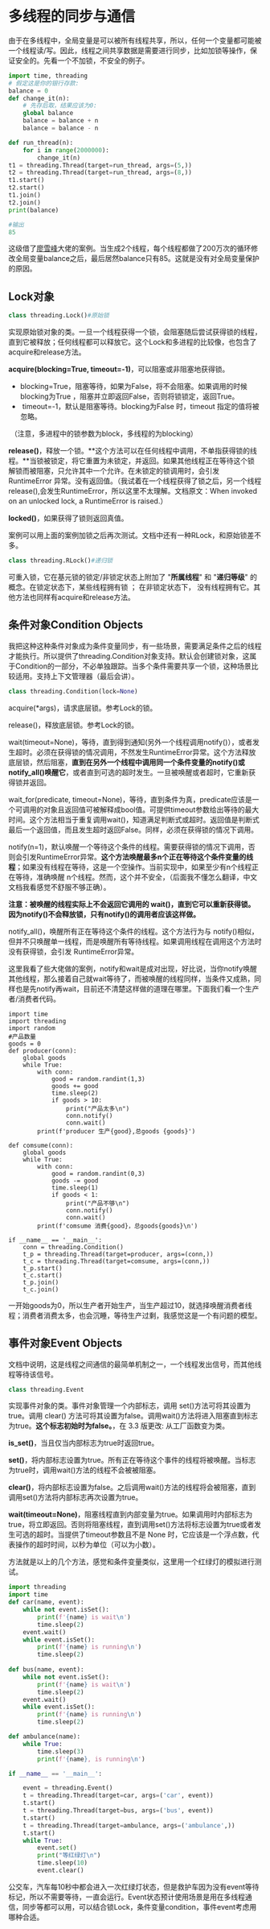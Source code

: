 # 多线程的同步与通信

由于在多线程中，全局变量是可以被所有线程共享，所以，任何一个变量都可能被一个线程读/写。因此，线程之间共享数据是需要进行同步，比如加锁等操作，保证安全的。先看一个不加锁，不安全的例子。

```python
import time, threading
# 假定这是你的银行存款:
balance = 0
def change_it(n):
    # 先存后取，结果应该为0:
    global balance
    balance = balance + n
    balance = balance - n

def run_thread(n):
    for i in range(2000000):
        change_it(n)
t1 = threading.Thread(target=run_thread, args=(5,))
t2 = threading.Thread(target=run_thread, args=(8,))
t1.start()
t2.start()
t1.join()
t2.join()
print(balance)

#输出
85
```

这级借了[廖雪峰](https://www.liaoxuefeng.com/wiki/1016959663602400/1017629247922688)大佬的案例。当生成2个线程，每个线程都做了200万次的循环修改全局变量balance之后，最后居然balance只有85。这就是没有对全局变量保护的原因。

## Lock对象

```python
class threading.Lock()#原始锁
```

实现原始锁对象的类。一旦一个线程获得一个锁，会阻塞随后尝试获得锁的线程，直到它被释放；任何线程都可以释放它。这个Lock和多进程的比较像，也包含了acquire和release方法。

**acquire(blocking=True, timeout=-1)**，可以阻塞或非阻塞地获得锁。

- ​    blocking=True，阻塞等待，如果为False，将不会阻塞。如果调用的时候blocking为True ，阻塞并立即返回False，否则将锁锁定，返回True。
- ​    timeout=-1，默认是阻塞等待。blocking为False 时，timeout 指定的值将被忽略。

​        （注意，多进程中的锁参数为block，多线程的为blocking）

**release()**，释放一个锁。**这个方法可以在任何线程中调用，不单指获得锁的线程。**当锁被锁定，将它重置为未锁定，并返回。如果其他线程正在等待这个锁解锁而被阻塞，只允许其中一个允许。在未锁定的锁调用时，会引发RuntimeError 异常。没有返回值。（我试着在一个线程获得了锁之后，另一个线程release(),会发生RuntimeError，所以这里不太理解。文档原文：When invoked on an unlocked lock, a RuntimeError is raised.）

**locked()**，如果获得了锁则返回真值。

案例可以用上面的案例加锁之后再次测试。文档中还有一种RLock，和原始锁差不多。

```python
class threading.RLock()#递归锁
```

可重入锁，它在基元锁的锁定/非锁定状态上附加了 "**所属线程**" 和 "**递归等级**" 的概念。在锁定状态下，某些线程拥有锁 ； 在非锁定状态下， 没有线程拥有它。其他方法也同样有acquire和release方法。

## 条件对象Condition Objects

我把这种这种条件对象成为条件变量同步，有一些场景，需要满足条件之后的线程才能执行。所以提供了threading.Condition对象支持。默认会创建锁对象，这属于Condition的一部分，不必单独跟踪。当多个条件需要共享一个锁，这种场景比较适用。支持上下文管理器（最后会讲）。

```python
class threading.Condition(lock=None)
```

acquire(*args)，请求底层锁。参考Lock的锁。

release()，释放底层锁。参考Lock的锁。

wait(timeout=None)，等待，直到得到通知(另外一个线程调用notify()），或者发生超时。必须在获得锁的情况调用，不然发生RuntimeError异常。这个方法释放底层锁，然后阻塞，**直到在另外一个线程中调用同一个条件变量的notify()或notify_all()唤醒它**，或者直到可选的超时发生。一旦被唤醒或者超时，它重新获得锁并返回。

wait_for(predicate, timeout=None)，等待，直到条件为真，predicate应该是一个可调用的对象且返回值可被解释成bool值。可提供timeout参数给出等待的最大时间。这个方法相当于重复调用wait()，知道满足判断式或超时。返回值是判断式最后一个返回值，而且发生超时返回False。同样，必须在获得锁的情况下调用。

notify(n=1)，默认唤醒一个等待这个条件的线程。需要获得锁的情况下调用，否则会引发RuntimeError异常。**这个方法唤醒最多n个正在等待这个条件变量的线程**；如果没有线程在等待，这是一个空操作。当前实现中，如果至少有n个线程正在等待，准确唤醒 n个线程。然而，这个并不安全，（后面我不懂怎么翻译，中文文档我看感觉不舒服不够正确）。

**注意：被唤醒的线程实际上不会返回它调用的 wait()，直到它可以重新获得锁。因为notify()不会释放锁，只有notify()的调用者应该这样做。**

notify_all()，唤醒所有正在等待这个条件的线程。这个方法行为与 notify()相似，但并不只唤醒单一线程，而是唤醒所有等待线程。如果调用线程在调用这个方法时没有获得锁，会引发 RuntimeError异常。

这里我看了些大佬做的案例，notify和wait是成对出现，好比说，当你notify唤醒其他线程，那么接着自己就wait等待了，而被唤醒的线程同样，当条件又成熟，同样也是先notify再wait，目前还不清楚这样做的道理在哪里。下面我们看一个生产者/消费者代码。

```
import time
import threading
import random
#产品数量
goods = 0
def producer(conn):
    global goods
    while True:
        with conn:
            good = random.randint(1,3)
            goods += good
            time.sleep(2)
            if goods > 10:
                print("产品太多\n")
                conn.notify()
                conn.wait()
        print(f'producer 生产{good},总goods {goods}')
 
def comsume(conn):
    global goods
    while True:
        with conn:
            good = random.randint(0,3)
            goods -= good
            time.sleep(1)
            if goods < 1:
                print("产品不够\n")
                conn.notify()
                conn.wait()
        print(f'comsume 消费{good}，总goods{goods}\n')

if __name__ == '__main__':
    conn = threading.Condition()
    t_p = threading.Thread(target=producer, args=(conn,))
    t_c = threading.Thread(target=comsume, args=(conn,))
    t_p.start()
    t_c.start()
    t_p.join()
    t_c.join()
```

一开始goods为0，所以生产者开始生产，当生产超过10，就选择唤醒消费者线程；消费者消费太多，也会沉睡，等待生产过剩，我感觉这是一个有问题的模型。

## 事件对象Event Objects

文档中说明，这是线程之间通信的最简单机制之一，一个线程发出信号，而其他线程等待该信号。

```python
class threading.Event
```

实现事件对象的类。事件对象管理一个内部标志，调用 set()方法可将其设置为true。调用 clear() 方法可将其设置为false。调用wait()方法将进入阻塞直到标志为true。**这个标志初始时为false。**，在 3.3 版更改: 从工厂函数变为类。

**is_set()**，当且仅当内部标志为true时返回true。

**set()**，将内部标志设置为true。所有正在等待这个事件的线程将被唤醒。当标志为true时，调用wait()方法的线程不会被被阻塞。

**clear()**，将内部标志设置为false。之后调用wait()方法的线程将会被阻塞，直到调用set()方法将内部标志再次设置为true。

**wait(timeout=None)**，阻塞线程直到内部变量为true。如果调用时内部标志为true，将立即返回。否则将阻塞线程，直到调用set()方法将标志设置为true或者发生可选的超时。当提供了timeout参数且不是 None 时，它应该是一个浮点数，代表操作的超时时间，以秒为单位（可以为小数）。

方法就是以上的几个方法，感觉和条件变量类似，这里用一个红绿灯的模拟进行测试。

```python
import threading
import time
def car(name, event):
    while not event.isSet():
        print(f'{name} is wait\n')
        time.sleep(2)
    event.wait()
    while event.isSet():
        print(f'{name} is running\n')
        time.sleep(2)
        
def bus(name, event):
    while not event.isSet():
        print(f'{name} is wait\n')
        time.sleep(2)
    event.wait()
    while event.isSet():
        print(f'{name} is running\n')
        time.sleep(2)

def ambulance(name):
    while True:
        time.sleep(3)
        print(f'{name}, is running\n')

if __name__ == '__main__':

    event = threading.Event()
    t = threading.Thread(target=car, args=('car', event))
    t.start()
    t = threading.Thread(target=bus, args=('bus', event))
    t.start()
    t = threading.Thread(target=ambulance, args=('ambulance',))
    t.start()
    while True:
        event.set()
        print("等红绿灯\n")
        time.sleep(10)
        event.clear()
```

公交车，汽车每10秒中都会进入一次红绿灯状态，但是救护车因为没有event等待标记，所以不需要等待，一直会运行。Event状态预计使用场景是用在多线程通信，同步等都可以用，可以结合锁Lock，条件变量condition，事件event考虑用哪种合适。